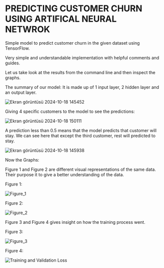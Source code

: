 # PREDICTING CUSTOMER CHURN USING ARTIFICAL NEURAL NETWROK

Simple model to predict customer churn in the given dataset using TensorFlow.

Very simple and understandable implementation with helpful comments and guides.


Let us take look at the results from the command line and then inspect the graphs.

The summary of our model:
It is made up of 1 input layer, 2 hidden layer and an output layer.

![Ekran görüntüsü 2024-10-18 145452](https://github.com/user-attachments/assets/00adea81-eba4-4c7e-b7b4-757d0947981a)


Giving 4 specific customers to the model to see the predictions:

![Ekran görüntüsü 2024-10-18 150111](https://github.com/user-attachments/assets/75fe91bd-b1ef-4306-9f98-4950ed2f995e)


A prediction less than 0.5 means that the model predicts that customer will stay.
We can see here that except the third customer, rest will predicted to stay.

![Ekran görüntüsü 2024-10-18 145938](https://github.com/user-attachments/assets/fc93ed31-a1bc-4c9d-8a59-c087a697e70b)


Now the Graphs:

Figure 1 and Figure 2 are different visual representations of the same data.
Their purpose it to give a better understanding of the data.

Figure 1:

![Figure_1](https://github.com/user-attachments/assets/97978683-7a5b-4506-b13f-d214c256aa1d)


Figure 2:

![Figure_2](https://github.com/user-attachments/assets/c01543f5-62c7-438b-b0d7-20582f016fe7)



Figure 3 and Figure 4 gives insight on how the training process went.

Figure 3: 

![Figure_3](https://github.com/user-attachments/assets/a6a5d853-09d8-47fb-9889-d90ca952be7e)


Figure 4:

![Training and Validation Loss](https://github.com/user-attachments/assets/34dcf66c-e136-4862-8c3d-8f0ffc0bb9a8)

